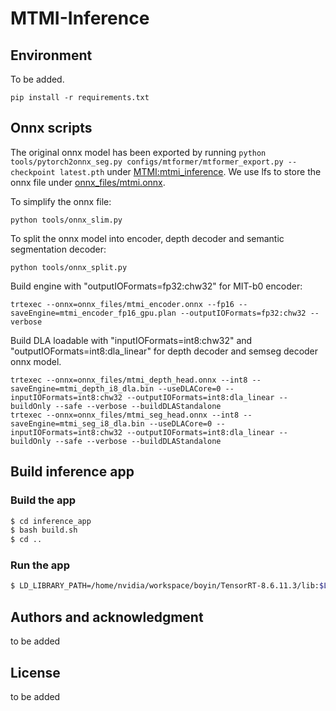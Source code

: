 # MTMI-Inference



## Environment

To be added.
```
pip install -r requirements.txt
```

## Onnx scripts

The original onnx model has been exported by running `python tools/pytorch2onnx_seg.py configs/mtformer/mtformer_export.py --checkpoint latest.pth` under [MTMI:mtmi_inference](https://gitlab-master.nvidia.com/boyinz/mtmi/-/tree/mtmi_inference). We use lfs to store the onnx file under [onnx_files/mtmi.onnx](https://gitlab-master.nvidia.com/boyinz/mtmi-inference/-/tree/main/onnx_files).

To simplify the onnx file:
```
python tools/onnx_slim.py
```

To split the onnx model into encoder, depth decoder and semantic segmentation decoder:
```
python tools/onnx_split.py
```

Build engine with "outputIOFormats=fp32:chw32" for MIT-b0 encoder:
```
trtexec --onnx=onnx_files/mtmi_encoder.onnx --fp16 --saveEngine=mtmi_encoder_fp16_gpu.plan --outputIOFormats=fp32:chw32 --verbose
```

Build DLA loadable with "inputIOFormats=int8:chw32" and "outputIOFormats=int8:dla_linear" for depth decoder and semseg decoder onnx model.
```
trtexec --onnx=onnx_files/mtmi_depth_head.onnx --int8 --saveEngine=mtmi_depth_i8_dla.bin --useDLACore=0 --inputIOFormats=int8:chw32 --outputIOFormats=int8:dla_linear --buildOnly --safe --verbose --buildDLAStandalone
trtexec --onnx=onnx_files/mtmi_seg_head.onnx --int8 --saveEngine=mtmi_seg_i8_dla.bin --useDLACore=0 --inputIOFormats=int8:chw32 --outputIOFormats=int8:dla_linear --buildOnly --safe --verbose --buildDLAStandalone

```

## Build inference app

### Build the app
```bash
$ cd inference_app
$ bash build.sh
$ cd ..
```

### Run the app
```bash
$ LD_LIBRARY_PATH=/home/nvidia/workspace/boyin/TensorRT-8.6.11.3/lib:$LD_LIBRARY_PATH ./inference_app/infer configs/config_p1.yaml
```

## Authors and acknowledgment
to be added

## License
to be added


